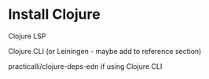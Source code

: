 # Install Clojure

Clojure LSP

Clojure CLI (or Leiningen - maybe add to reference section)

practicalli/clojure-deps-edn if using Clojure CLI
